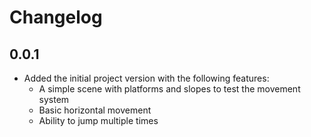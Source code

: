 # Changelog

## 0.0.1
- Added the initial project version with the following features:
    - A simple scene with platforms and slopes to test the movement system
    - Basic horizontal movement
    - Ability to jump multiple times
